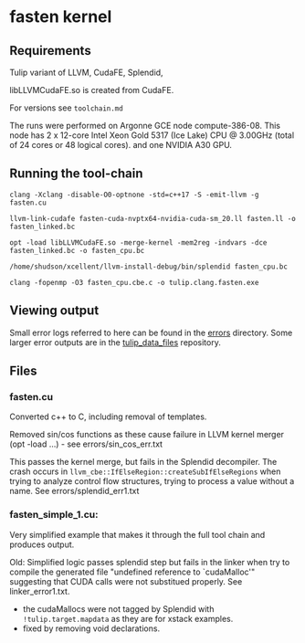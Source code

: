 # fasten kernel

## Requirements

Tulip variant of LLVM, CudaFE, Splendid, 

libLLVMCudaFE.so is created from CudaFE.

For versions see `toolchain.md`

The runs were performed on Argonne GCE node compute-386-08. This node has 2 x 12-core Intel Xeon Gold 5317 (Ice Lake) CPU @ 3.00GHz (total of 24 cores or 48 logical cores). and one NVIDIA A30 GPU.

## Running the tool-chain

```
clang -Xclang -disable-O0-optnone -std=c++17 -S -emit-llvm -g fasten.cu

llvm-link-cudafe fasten-cuda-nvptx64-nvidia-cuda-sm_20.ll fasten.ll -o fasten_linked.bc

opt -load libLLVMCudaFE.so -merge-kernel -mem2reg -indvars -dce fasten_linked.bc -o fasten_cpu.bc

/home/shudson/xcellent/llvm-install-debug/bin/splendid fasten_cpu.bc

clang -fopenmp -O3 fasten_cpu.cbe.c -o tulip.clang.fasten.exe

```

## Viewing output

Small error logs referred to here can be found in the [errors](errors/) directory. Some larger error outputs are in the [tulip_data_files](https://github.com/shuds13/tulip_data_files) repository.

## Files

### fasten.cu

Converted c++ to C, including removal of templates.

Removed sin/cos functions as these cause failure in LLVM kernel merger (opt -load ...) - see errors/sin_cos_err.txt

This passes the kernel merge, but fails in the Splendid decompiler. The crash occurs in `llvm_cbe::IfElseRegion::createSubIfElseRegions` when trying to analyze control flow structures, trying to process a value without a name. See errors/splendid_err1.txt

### fasten_simple_1.cu:

Very simplified example that makes it through the full tool chain and produces output.

Old: Simplified logic passes splendid step but fails in the linker when try to compile the generated file "undefined reference to `cudaMalloc'" suggesting that CUDA calls were not substitued properly. See linker_error1.txt.
- the cudaMallocs were not tagged by Splendid with `!tulip.target.mapdata` as they are for xstack examples.
- fixed by removing void declarations.




